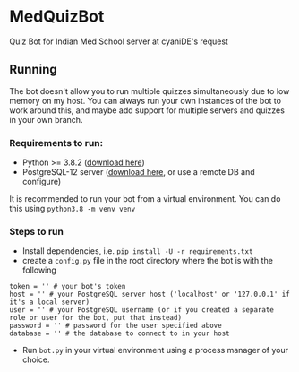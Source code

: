 # MedQuizBot
 Quiz Bot for Indian Med School server at cyaniDE's request
 
 ## Running
 The bot doesn't allow you to run multiple quizzes simultaneously due to low memory on my host. You can always run your own instances of the bot to work around this, and maybe add support for multiple servers and quizzes in your own branch.
 
 ### Requirements to run:
  - Python >= 3.8.2 ([download here](https://www.python.org/downloads/))
  - PostgreSQL-12 server ([download here](https://www.postgresql.org/download/), or use a remote DB and configure)
 
 It is recommended to run your bot from a virtual environment. You can do this using `python3.8 -m venv venv`
 
 ### Steps to run
  - Install dependencies, i.e. `pip install -U -r requirements.txt`
  - create a `config.py` file in the root directory where the bot is with the following
  ```
  token = '' # your bot's token
  host = '' # your PostgreSQL server host ('localhost' or '127.0.0.1' if it's a local server)
  user = '' # your PostgreSQL username (or if you created a separate role or user for the bot, put that instead)
  password = '' # password for the user specified above
  database = '' # the database to connect to in your host
  ```
  - Run `bot.py` in your virtual environment using a process manager of your choice.
   
